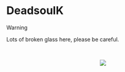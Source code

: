 <h1 align="left">
    DeadsoulK
</h1>

> [!WARNING]
> Lots of broken glass here, please be careful.
<br>

<p align="center">
    <a href="https://git.io/streak-stats">
      <img src="https://streak-stats.demolab.com/?user=dskbois&theme=neon-dark"/>
    </a>
</p>
